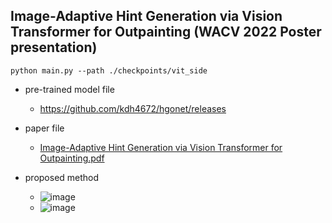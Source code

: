 ## Image-Adaptive Hint Generation via Vision Transformer for Outpainting (WACV 2022 Poster presentation)
```
python main.py --path ./checkpoints/vit_side
```

- pre-trained model file
  - https://github.com/kdh4672/hgonet/releases

- paper file
  - [Image-Adaptive Hint Generation via Vision Transformer for Outpainting.pdf](https://github.com/kdh4672/hgonet/files/7719685/1196.pdf)

- proposed method
  - ![image](https://user-images.githubusercontent.com/54311546/146195863-ee0880e0-689c-47fd-a2ad-9920c5b2678e.png)
  - ![image](https://user-images.githubusercontent.com/54311546/146195985-a34411ec-8be5-4248-bf1a-2d9570aa3035.png)


